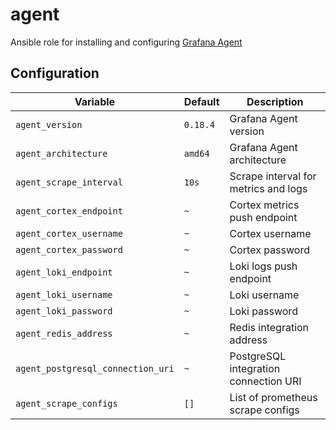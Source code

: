 # agent
Ansible role for installing and configuring [Grafana Agent](https://grafana.com/docs/grafana-cloud/agent/)

## Configuration
| Variable | Default | Description |
| -------- | ------- | ----------- |
| `agent_version` | `0.18.4` | Grafana Agent version |
| `agent_architecture` | `amd64` | Grafana Agent architecture |
| `agent_scrape_interval` | `10s` | Scrape interval for metrics and logs |
| `agent_cortex_endpoint` | `~` | Cortex metrics push endpoint |
| `agent_cortex_username` | `~` | Cortex username |
| `agent_cortex_password` | `~` | Cortex password |
| `agent_loki_endpoint` | `~` | Loki logs push endpoint |
| `agent_loki_username` | `~` | Loki username |
| `agent_loki_password` | `~` | Loki password |
| `agent_redis_address` | `~` | Redis integration address |
| `agent_postgresql_connection_uri` | `~` | PostgreSQL integration connection URI |
| `agent_scrape_configs` | `[]` | List of prometheus scrape configs |
